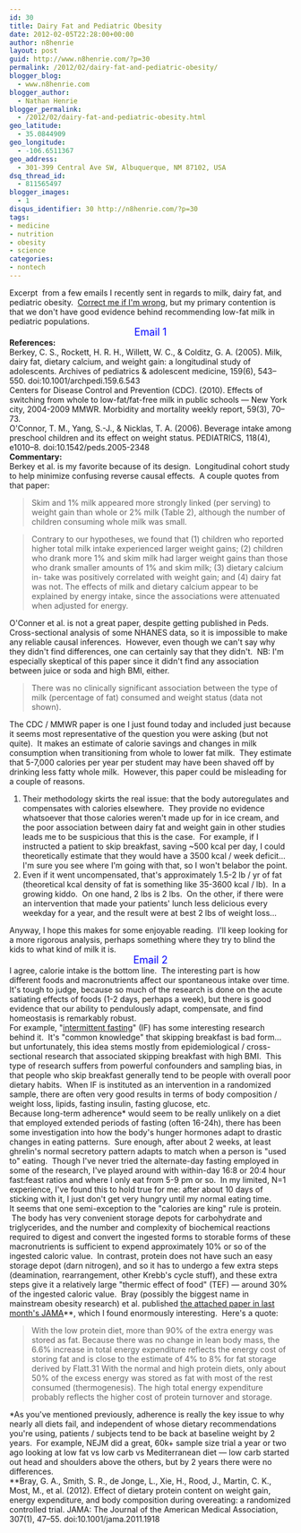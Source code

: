 ```yaml
---
id: 30
title: Dairy Fat and Pediatric Obesity
date: 2012-02-05T22:28:00+00:00
author: n8henrie
layout: post
guid: http://www.n8henrie.com/?p=30
permalink: /2012/02/dairy-fat-and-pediatric-obesity/
blogger_blog:
  - www.n8henrie.com
blogger_author:
  - Nathan Henrie
blogger_permalink:
  - /2012/02/dairy-fat-and-pediatric-obesity.html
geo_latitude:
  - 35.0844909
geo_longitude:
  - -106.6511367
geo_address:
  - 301-399 Central Ave SW, Albuquerque, NM 87102, USA
dsq_thread_id:
  - 811565497
blogger_images:
  - 1
disqus_identifier: 30 http://n8henrie.com/?p=30
tags:
- medicine
- nutrition
- obesity
- science
categories:
- nontech
---
```

<div>
  Excerpt  from a few emails I recently sent in regards to milk, dairy fat, and pediatric obesity.  <a href="http://www.ted.com/talks/kathryn_schulz_on_being_wrong.html" target="_blank">Correct me if I'm wrong</a>, but my primary contention is that we don't have good evidence behind recommending low-fat milk in pediatric populations.
</div>

<div>
</div>

<div style="text-align: center;">
  <span style="color: blue; font-size: large;">Email 1</span>
</div>

<div>
  <b>References: </b>
</div>

<div>
  Berkey, C. S., Rockett, H. R. H., Willett, W. C., & Colditz, G. A. (2005). Milk, dairy fat, dietary calcium, and weight gain: a longitudinal study of adolescents. Archives of pediatrics & adolescent medicine, 159(6), 543–550. doi:10.1001/archpedi.159.6.543
</div>

<div>
</div>

<div>
  Centers for Disease Control and Prevention (CDC). (2010). Effects of switching from whole to low-fat/fat-free milk in public schools — New York city, 2004-2009 MMWR. Morbidity and mortality weekly report, 59(3), 70–73.
</div>

<div>
</div>

<div>
  O'Connor, T. M., Yang, S.-J., & Nicklas, T. A. (2006). Beverage intake among preschool children and its effect on weight status. PEDIATRICS, 118(4), e1010–8. doi:10.1542/peds.2005-2348
</div>

<div>
</div>

<div>
  <b>Commentary:</b>
</div>

<div>
  Berkey et al. is my favorite because of its design.  Longitudinal cohort study to help minimize confusing reverse causal effects.  A couple quotes from that paper:
</div>

> Skim and 1% milk appeared more strongly linked (per serving) to weight gain than whole or 2% milk (Table 2), although the number of children consuming whole milk was small. 

> Contrary to our hypotheses, we found that (1) children who reported higher total milk intake experienced larger weight gains; (2) children who drank more 1% and skim milk had larger weight gains than those who drank smaller amounts of 1% and skim milk; (3) dietary calcium in- take was positively correlated with weight gain; and (4) dairy fat was not. The effects of milk and dietary calcium appear to be explained by energy intake, since the associations were attenuated when adjusted for energy.

<div>
  O'Conner et al. is not a great paper, despite getting published in Peds. Cross-sectional analysis of some NHANES data, so it is impossible to make any reliable causal inferences.  However, even though we can't say why they didn't find differences, one can certainly say that they didn't.  NB: I'm especially skeptical of this paper since it didn't find any association between juice or soda and high BMI, either.
</div>

> There was no clinically significant association between the type of milk (percentage of fat) consumed and weight status (data not shown). 

<div>
  The CDC / MMWR paper is one I just found today and included just because it seems most representative of the question you were asking (but not quite).  It makes an estimate of calorie savings and changes in milk consumption when transitioning from whole to lower fat milk.  They estimate that 5-7,000 calories per year per student may have been shaved off by drinking less fatty whole milk.  However, this paper could be misleading for a couple of reasons.
</div>

<div>
</div>

  1. Their methodology skirts the real issue: that the body autoregulates and compensates with calories elsewhere.  They provide no evidence whatsoever that those calories weren't made up for in ice cream, and the poor association between dairy fat and weight gain in other studies leads me to be suspicious that this is the case.  For example, if I instructed a patient to skip breakfast, saving ~500 kcal per day, I could theoretically estimate that they would have a 3500 kcal / week deficit... I'm sure you see where I'm going with that, so I won't belabor the point.
  2. Even if it went uncompensated, that's approximately 1.5-2 lb / yr of fat (theoretical kcal density of fat is something like 35-3600 kcal / lb).  In a growing kiddo.  On one hand, 2 lbs is 2 lbs.  On the other, if there were an intervention that made your patients' lunch less delicious every weekday for a year, and the result were at best 2 lbs of weight loss... 

<div>
  Anyway, I hope this makes for some enjoyable reading.  I'll keep looking for a more rigorous analysis, perhaps something where they try to blind the kids to what kind of milk it is.
</div>

<div>
</div>

<div style="text-align: center;">
  <span style="color: blue; font-size: large;">Email 2</span>
</div>

<div>
  I agree, calorie intake is the bottom line.  The interesting part is how different foods and macronutrients affect our spontaneous intake over time.  It's tough to judge, because so much of the research is done on the acute satiating effects of foods (1-2 days, perhaps a week), but there is good evidence that our ability to pendulously adapt, compensate, and find homeostasis is remarkably robust.  
</div>

<div>
</div>

<div>
  For example, "<a href="http://www.leangains.com/" target="_blank">intermittent fasting</a>" (IF) has some interesting research behind it.  It's "common knowledge" that skipping breakfast is bad form... but unfortunately, this idea stems mostly from epidemiological / cross-sectional research that associated skipping breakfast with high BMI.  This type of research suffers from powerful confounders and sampling bias, in that people who skip breakfast generally tend to be people with overall poor dietary habits.  When IF is instituted as an intervention in a randomized sample, there are often very good results in terms of body composition / weight loss, lipids, fasting insulin, fasting glucose, etc.  
</div>

<div>
</div>

<div>
  Because long-term adherence* would seem to be really unlikely on a diet that employed extended periods of fasting (often 16-24h), there has been some investigation into how the body's hunger hormones adapt to drastic changes in eating patterns.  Sure enough, after about 2 weeks, at least ghrelin's normal secretory pattern adapts to match when a person is "used to" eating.  Though I've never tried the alternate-day fasting employed in some of the research, I've played around with within-day 16:8 or 20:4 hour fast:feast ratios and where I only eat from 5-9 pm or so.  In my limited, N=1 experience, I've found this to hold true for me: after about 10 days of sticking with it, I just don't get very hungry until my normal eating time.
</div>

<div>
</div>

<div>
</div>

<div>
  It seems that one semi-exception to the "calories are king" rule is protein.  The body has very convenient storage depots for carbohydrate and triglycerides, and the number and complexity of biochemical reactions required to digest and convert the ingested forms to storable forms of these macronutrients is sufficient to expend approximately 10% or so of the ingested caloric value.  In contrast, protein does not have such an easy storage depot (darn nitrogen), and so it has to undergo a few extra steps (deamination, rearrangement, other Krebb's cycle stuff), and these extra steps give it a relatively large "thermic effect of food" (TEF) — around 30% of the ingested caloric value.  Bray (possibly the biggest name in mainstream obesity research) et al. published <a href="http://www.ncbi.nlm.nih.gov/pubmed/22215165" target="_blank">the attached paper in last month's JAMA</a>**, which I found enormously interesting.  Here's a quote:
</div>

> With the low protein diet, more than 90% of the extra energy was stored as fat. Because there was no change in lean body mass, the 6.6% increase in total energy expenditure reflects the energy cost of storing fat and is close to the estimate of 4% to 8% for fat storage derived by Flatt.31 With the normal and high protein diets, only about 50% of the excess energy was stored as fat with most of the rest consumed (thermogenesis). The high total energy expenditure probably reflects the higher cost of protein turnover and storage. 

<div>
  *As you've mentioned previously, adherence is really the key issue to why nearly all diets fail, and independent of whose dietary recommendations you're using, patients / subjects tend to be back at baseline weight by 2 years.  For example, NEJM did a great, 60k+ sample size trial a year or two ago looking at low fat vs low carb vs Mediterranean diet — low carb started out head and shoulders above the others, but by 2 years there were no differences.
</div>

<div>
</div>

<div>
  **Bray, G. A., Smith, S. R., de Jonge, L., Xie, H., Rood, J., Martin, C. K., Most, M., et al. (2012). Effect of dietary protein content on weight gain, energy expenditure, and body composition during overeating: a randomized controlled trial. JAMA: The Journal of the American Medical Association, 307(1), 47–55. doi:10.1001/jama.2011.1918
</div>

<div>
</div>

<div>
</div>